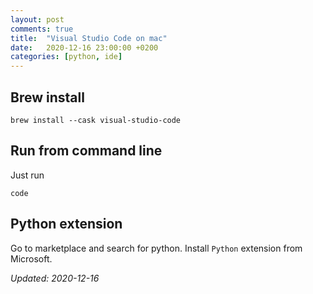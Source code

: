 ```yaml
---
layout: post
comments: true
title:  "Visual Studio Code on mac"
date:   2020-12-16 23:00:00 +0200
categories: [python, ide]
---
```


## Brew install

``` shell
brew install --cask visual-studio-code
```

## Run from command line

Just run 
``` shell
code
```

## Python extension

Go to marketplace and search for python. Install `Python` extension from Microsoft.

_Updated: 2020-12-16_
